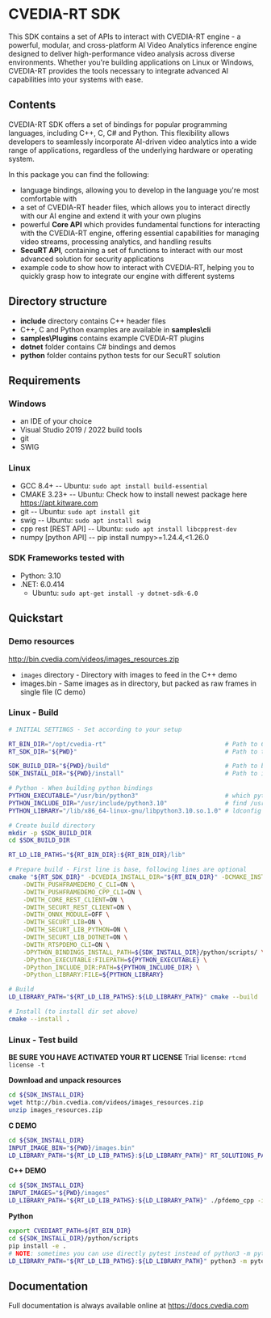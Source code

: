 # CVEDIA-RT SDK

This SDK contains a set of APIs to interact with CVEDIA-RT engine - a powerful, modular, and cross-platform AI Video Analytics inference engine designed to deliver high-performance video analysis across diverse environments. Whether you're building applications on Linux or Windows, CVEDIA-RT provides the tools necessary to integrate advanced AI capabilities into your systems with ease.

## Contents

CVEDIA-RT SDK offers a set of bindings for popular programming languages, including C++, C, C# and Python. This flexibility allows developers to seamlessly incorporate AI-driven video analytics into a wide range of applications, regardless of the underlying hardware or operating system.

In this package you can find the following:

- language bindings, allowing you to develop in the language you're most comfortable with
- a set of CVEDIA-RT header files, which allows you to interact directly with our AI engine and extend it with your own plugins
- powerful **Core API** which provides fundamental functions for interacting with the CVEDIA-RT engine, offering essential capabilities for managing video streams, processing analytics, and handling results
- **SecuRT API**, containing a set of functions to interact with our most advanced solution for security applications
- example code to show how to interact with CVEDIA-RT, helping you to quickly grasp how to integrate our engine with different systems

## Directory structure

- **include** directory contains C++ header files
- C++, C and Python examples are available in **samples\cli**
- **samples\Plugins** contains example CVEDIA-RT plugins
- **dotnet** folder contains C# bindings and demos
- **python** folder contains python tests for our SecuRT solution

## Requirements

### Windows

- an IDE of your choice
- Visual Studio 2019 / 2022 build tools
- git
- SWIG

### Linux

- GCC 8.4+            -- Ubuntu: `sudo apt install build-essential`
- CMAKE 3.23+         -- Ubuntu: Check how to install newest package here https://apt.kitware.com
- git                 -- Ubuntu: `sudo apt install git`
- swig                -- Ubuntu: `sudo apt install swig`
- cpp rest [REST API] -- Ubuntu: `sudo apt install libcpprest-dev`
- numpy [python API]  -- pip install numpy>=1.24.4,<1.26.0

### SDK Frameworks tested with
- Python: 3.10
- .NET: 6.0.414
    - Ubuntu: `sudo apt-get install -y dotnet-sdk-6.0`


## Quickstart

### Demo resources
http://bin.cvedia.com/videos/images_resources.zip
- `images` directory - Directory with images to feed in the C++ demo
- images.bin - Same images as in directory, but packed as raw frames in single file (C demo)

### Linux - Build

```bash
# INITIAL SETTINGS - Set according to your setup

RT_BIN_DIR="/opt/cvedia-rt"                                 # Path to CVEDIA-RT binaries
RT_SDK_DIR="${PWD}"                                         # Path to this sdk

SDK_BUILD_DIR="${PWD}/build"                                # Path to build directory
SDK_INSTALL_DIR="${PWD}/install"                            # Path to installation directory

# Python - When building python bindings
PYTHON_EXECUTABLE="/usr/bin/python3"                        # which python3
PYTHON_INCLUDE_DIR="/usr/include/python3.10"                # find /usr/include/ -maxdepth 1 -type d -name 'python3*' | head -n1
PYTHON_LIBRARY="/lib/x86_64-linux-gnu/libpython3.10.so.1.0" # ldconfig -vp | grep python3 | rev | cut -d' ' -f1 | rev | head -n1

# Create build directory
mkdir -p $SDK_BUILD_DIR
cd $SDK_BUILD_DIR

RT_LD_LIB_PATHS="${RT_BIN_DIR}:${RT_BIN_DIR}/lib"

# Prepare build - First line is base, following lines are optional
cmake "${RT_SDK_DIR}" -DCVEDIA_INSTALL_DIR="${RT_BIN_DIR}" -DCMAKE_INSTALL_PREFIX="${SDK_INSTALL_DIR}" \
    -DWITH_PUSHFRAMEDEMO_C_CLI=ON \
    -DWITH_PUSHFRAMEDEMO_CPP_CLI=ON \
    -DWITH_CORE_REST_CLIENT=ON \
    -DWITH_SECURT_REST_CLIENT=ON \
    -DWITH_ONNX_MODULE=OFF \
    -DWITH_SECURT_LIB=ON \
    -DWITH_SECURT_LIB_PYTHON=ON \
    -DWITH_SECURT_LIB_DOTNET=ON \
    -DWITH_RTSPDEMO_CLI=ON \
    -DPYTHON_BINDINGS_INSTALL_PATH=${SDK_INSTALL_DIR}/python/scripts/ \
    -DPython_EXECUTABLE:FILEPATH=${PYTHON_EXECUTABLE} \
    -DPython_INCLUDE_DIR:PATH=${PYTHON_INCLUDE_DIR} \
    -DPython_LIBRARY:FILE=${PYTHON_LIBRARY}

# Build
LD_LIBRARY_PATH="${RT_LD_LIB_PATHS}:${LD_LIBRARY_PATH}" cmake --build .

# Install (to install dir set above)
cmake --install .
```

### Linux - Test build

**BE SURE YOU HAVE ACTIVATED YOUR RT LICENSE**
Trial license: `rtcmd license -t`

**Download and unpack resources**
```bash
cd ${SDK_INSTALL_DIR}
wget http://bin.cvedia.com/videos/images_resources.zip
unzip images_resources.zip
```

**C DEMO**
```bash
cd ${SDK_INSTALL_DIR}
INPUT_IMAGE_BIN="${PWD}/images.bin"
LD_LIBRARY_PATH="${RT_LD_LIB_PATHS}:${LD_LIBRARY_PATH}" RT_SOLUTIONS_PATH="${RT_BIN_DIR}/solutions" IMAGE_BIN_CONTAINER="${INPUT_IMAGE_BIN}" ./pfdemo_c
```

**C++ DEMO**
```bash
cd ${SDK_INSTALL_DIR}
INPUT_IMAGES="${PWD}/images"
LD_LIBRARY_PATH="${RT_LD_LIB_PATHS}:${LD_LIBRARY_PATH}" ./pfdemo_cpp -i "${INPUT_IMAGES}" -s "${RT_BIN_DIR}/solutions" -v
```

**Python**
```bash
export CVEDIART_PATH=${RT_BIN_DIR}
cd ${SDK_INSTALL_DIR}/python/scripts
pip install -e .
# NOTE: sometimes you can use directly pytest instead of python3 -m pytest
LD_LIBRARY_PATH="${RT_LD_LIB_PATHS}:${LD_LIBRARY_PATH}" python3 -m pytest
```

## Documentation

Full documentation is always available online at https://docs.cvedia.com

